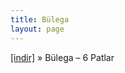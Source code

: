 ```yaml
---
title: Bülega
layout: page
---
```


<a href="https://cloud.mail.ru/public/0e850b79e9e5/B%C3%BClega%20-%206%20Patlar" target="_blank">[indir]</a>  »  Bülega &#8211; 6 Patlar